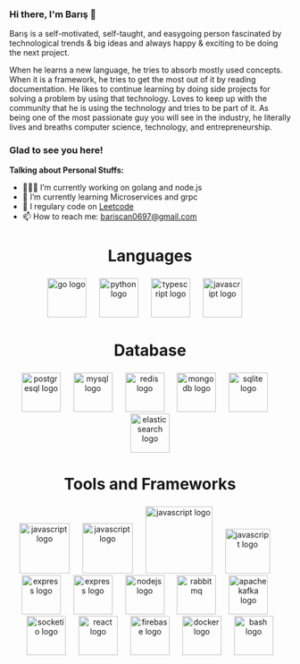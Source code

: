 

###

### Hi there, I'm Barış  👋



Barış is a self-motivated, self-taught, and easygoing person fascinated by technological trends & big ideas and always happy & exciting to be doing the next project.

When he learns a new language, he tries to absorb mostly used concepts. When it is a framework, he tries to get the most out of it by reading documentation. He likes to continue learning by doing side projects for solving a problem by using that technology. Loves to keep up with the community that he is using the technology and tries to be part of it.
As being one of the most passionate guy you will see in the industry, he literally lives and breaths computer science, technology, and entrepreneurship.

### Glad to see you here! 

**Talking about Personal Stuffs:**

- 👨🏻‍💻 I’m currently working on golang and node.js
- 🚀 I’m currently learning Microservices and grpc
- 📝 I regulary code on [Leetcode](https://leetcode.com/Bariscan97/)
- 📫 How to reach me: bariscan0697@gmail.com



###

<h1 align="center">Languages</h1>

###

<div align="center">
  <img src="https://cdn.simpleicons.org/go/00ADD8" height="70" alt="go logo"  />
  <img width="15" />
  <img src="https://cdn.jsdelivr.net/gh/devicons/devicon/icons/python/python-original.svg" height="70" alt="python logo"  />
  <img width="15" />
  <img src="https://cdn.jsdelivr.net/gh/devicons/devicon/icons/typescript/typescript-original.svg" height="70" alt="typescript logo"  />
  <img width="15" />
  <img src="https://cdn.jsdelivr.net/gh/devicons/devicon/icons/javascript/javascript-original.svg" height="70" alt="javascript logo"  />
  <img width="15" />
  

</div>

###

<h1 align="center">Database</h1>

###

<div align="center">
  
  <img src="https://cdn.jsdelivr.net/gh/devicons/devicon/icons/postgresql/postgresql-original.svg" height="70" alt="postgresql logo"  />
  <img width="15" />
  <img src="https://cdn.simpleicons.org/mysql/4479A1" height="70" alt="mysql logo"  />
  <img width="15" />
  <img src="https://cdn.jsdelivr.net/gh/devicons/devicon/icons/redis/redis-original.svg" height="70" alt="redis logo"  />
  <img width="15" />
  <img src="https://skillicons.dev/icons?i=mongodb" height="70" alt="mongodb logo"  />
  <img width="15" />
  <img src="https://skillicons.dev/icons?i=sqlite" height="70" alt="sqlite logo"  />
  <img width="15" />
  <img src="https://avatars.githubusercontent.com/u/6764390?s=200&v=4" height="70" alt="elasticsearch logo"  />
  
</div>

###

<h1 align="center">Tools and Frameworks</h1>

###

<div align="center">
  
  <img src="https://avatars.githubusercontent.com/u/7894478?s=200&v=4" height="90" alt="javascript logo"  />
  <img width="15" />
  <img src="https://avatars.githubusercontent.com/u/2624634?s=200&v=4" height="90" alt="javascript logo"  />
  <img width="15" />
  <img src="https://avatars.githubusercontent.com/u/59947262?s=200&v=4" height="120" alt="javascript logo"  />
  <img width="15" />
  <img src="https://avatars.githubusercontent.com/u/489566?s=200&v=4" height="80" alt="javascript logo"  />
  <img width="15" />
  <img src="https://skillicons.dev/icons?i=express" height="70" alt="express logo"  />
  <img width="15" />
  <img src="https://avatars.githubusercontent.com/u/28507035?s=200&v=4" height="70" alt="express logo"  />
  <img width="15" />
  <img src="https://skillicons.dev/icons?i=nodejs" height="70" alt="nodejs logo"  />
  <img width="15" />
  <img src="https://avatars.githubusercontent.com/u/96669?s=200&v=4" height="70" alt="rabbitmq"  />
  <img width="15" />
  <img src="https://skillicons.dev/icons?i=kafka" height="70" alt="apachekafka logo"  />
  <img width="15" />
  <img src="https://avatars.githubusercontent.com/u/10566080?s=48&v=4" height="70" alt="socketio logo"  />
  <img width="15" />
  <img src="https://cdn.jsdelivr.net/gh/devicons/devicon/icons/react/react-original.svg" height="70" alt="react logo"  />
  <img width="15" />
  <img src="https://cdn.jsdelivr.net/gh/devicons/devicon/icons/firebase/firebase-plain.svg" height="70" alt="firebase logo"  />
  <img width="15" />
  <img src="https://cdn.jsdelivr.net/gh/devicons/devicon/icons/docker/docker-original.svg" height="70" alt="docker logo"  />
  <img width="15" />
  <img src="https://skillicons.dev/icons?i=bash" height="70" alt="bash logo"  />
 
</div>

###
